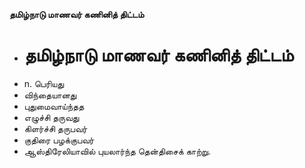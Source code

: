 **தமிழ்நாடு மாணவர் கணினித் திட்டம்**
- # தமிழ்நாடு மாணவர் கணினித் திட்டம்
- n. பெரியது
- விந்தையானது
- புதுமைவாய்ந்தத
- எழுச்சி தருவது
- கிளர்ச்சி தருபவர்
- குதிரை பழக்குபவர்
- ஆஸ்திரேலியாவில் புயலார்ந்த தென்திசைக் காற்று.

